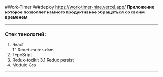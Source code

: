 #Work-Timer
###deploy https://work-timer-nine.vercel.app/
__Приложение которое позволяет намного продуктивнее обращаться со своим временем__
___


### Стек тенологий:
1. React    
    1.1 React-router-dom 
2. TypeSript
3. Redux-toolkit
    3.1 Redux persist
4. Module Css

---


